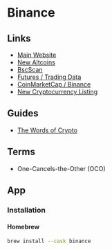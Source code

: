 # Binance

## Links

- [Main Website](https://binance.com)
- [New Altcoins](https://binance.com/en/altcoins/new)
- [BscScan](https://bscscan.com/)
- [Futures / Trading Data](https://binance.com/en/futures/funding-history/4)
- [CoinMarketCap / Binance](https://coinmarketcap.com/exchanges/binance/)
- [New Cryptocurrency Listing](https://binance.com/en/support/announcement/c-48?navId=48)

## Guides

- [The Words of Crypto](https://academy.binance.com/en/glossary)

## Terms

- One-Cancels-the-Other (OCO)

## App

### Installation

#### Homebrew

```sh
brew install --cask binance
```
